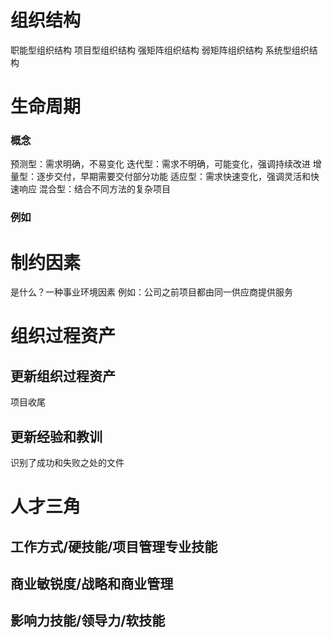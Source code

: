 # 组织结构
职能型组织结构
项目型组织结构
强矩阵组织结构
弱矩阵组织结构
系统型组织结构

# 生命周期
### 概念
预测型：需求明确，不易变化
迭代型：需求不明确，可能变化，强调持续改进
增量型：逐步交付，早期需要交付部分功能
适应型：需求快速变化，强调灵活和快速响应
混合型：结合不同方法的复杂项目
### 例如


# 制约因素
是什么？一种事业环境因素
例如：公司之前项目都由同一供应商提供服务

# 组织过程资产
## 更新组织过程资产
项目收尾
## 更新经验和教训
识别了成功和失败之处的文件

# 人才三角
## 工作方式/硬技能/项目管理专业技能
## 商业敏锐度/战略和商业管理
## 影响力技能/领导力/软技能
